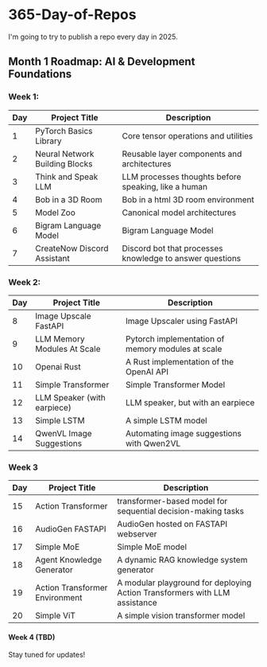 # 365-Day-of-Repos 

I'm going to try to publish a repo every day in 2025.

## Month 1 Roadmap: AI & Development Foundations

### Week 1:

| Day | Project Title | Description | 
|-----|--------------|-------------|
| 1 | PyTorch Basics Library | Core tensor operations and utilities |
| 2 | Neural Network Building Blocks | Reusable layer components and architectures |
| 3 | Think and Speak LLM | LLM processes thoughts before speaking, like a human |
| 4 | Bob in a 3D Room | Bob in a html 3D room environment |
| 5 | Model Zoo | Canonical model architectures | 
| 6 | Bigram Language Model | Bigram Language Model  |
| 7 | CreateNow Discord Assistant | Discord bot that processes knowledge to answer questions | 

### Week 2: 

| Day | Project Title | Description |
|-----|--------------|-------------|
| 8 | Image Upscale FastAPI | Image Upscaler using FastAPI | 
| 9 | LLM Memory Modules At Scale | Pytorch implementation of memory modules at scale | 
| 10 | Openai Rust | A Rust implementation of the OpenAI API | 
| 11 | Simple Transformer | Simple Transformer Model |
| 12 | LLM Speaker (with earpiece) | LLM speaker, but with an earpiece |
| 13 | Simple LSTM | A simple LSTM model |
| 14 | QwenVL Image Suggestions | Automating image suggestions with Qwen2VL |

### Week 3

| Day | Project Title | Description |
|-----|--------------|-------------|
| 15 | Action Transformer | transformer-based model for sequential decision-making tasks | 
| 16 | AudioGen FASTAPI | AudioGen hosted on FASTAPI webserver | 
| 17 | Simple MoE | Simple MoE model | 
| 18 | Agent Knowledge Generator | A dynamic RAG knowledge system generator |
| 19 | Action Transformer Environment | A modular playground for deploying Action Transformers with LLM assistance |
| 20 | Simple ViT | A simple vision transformer model |

#### Week 4 (TBD)

Stay tuned for updates!
